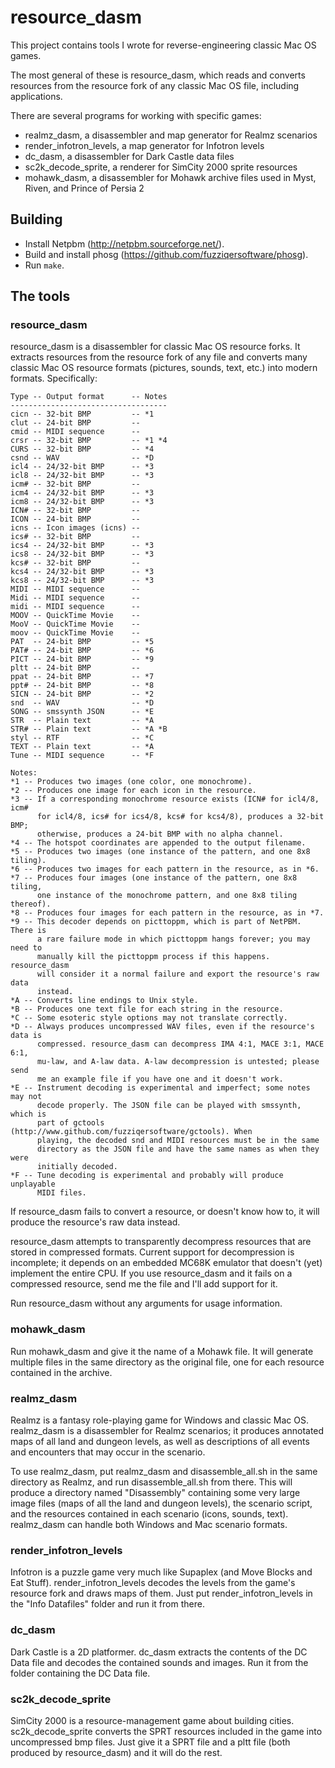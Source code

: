 # resource_dasm

This project contains tools I wrote for reverse-engineering classic Mac OS games.

The most general of these is resource_dasm, which reads and converts resources from the resource fork of any classic Mac OS file, including applications.

There are several programs for working with specific games:
- realmz_dasm, a disassembler and map generator for Realmz scenarios
- render_infotron_levels, a map generator for Infotron levels
- dc_dasm, a disassembler for Dark Castle data files
- sc2k_decode_sprite, a renderer for SimCity 2000 sprite resources
- mohawk_dasm, a disassembler for Mohawk archive files used in Myst, Riven, and Prince of Persia 2

## Building

- Install Netpbm (http://netpbm.sourceforge.net/).
- Build and install phosg (https://github.com/fuzziqersoftware/phosg).
- Run `make`.

## The tools

### resource_dasm

resource_dasm is a disassembler for classic Mac OS resource forks. It extracts resources from the resource fork of any file and converts many classic Mac OS resource formats (pictures, sounds, text, etc.) into modern formats. Specifically:

    Type -- Output format      -- Notes
    -----------------------------------
    cicn -- 32-bit BMP         -- *1
    clut -- 24-bit BMP         --
    cmid -- MIDI sequence      --
    crsr -- 32-bit BMP         -- *1 *4
    CURS -- 32-bit BMP         -- *4
    csnd -- WAV                -- *D
    icl4 -- 24/32-bit BMP      -- *3
    icl8 -- 24/32-bit BMP      -- *3
    icm# -- 32-bit BMP         --
    icm4 -- 24/32-bit BMP      -- *3
    icm8 -- 24/32-bit BMP      -- *3
    ICN# -- 32-bit BMP         --
    ICON -- 24-bit BMP         --
    icns -- Icon images (icns) --
    ics# -- 32-bit BMP         --
    ics4 -- 24/32-bit BMP      -- *3
    ics8 -- 24/32-bit BMP      -- *3
    kcs# -- 32-bit BMP         --
    kcs4 -- 24/32-bit BMP      -- *3
    kcs8 -- 24/32-bit BMP      -- *3
    MIDI -- MIDI sequence      --
    Midi -- MIDI sequence      --
    midi -- MIDI sequence      --
    MOOV -- QuickTime Movie    --
    MooV -- QuickTime Movie    --
    moov -- QuickTime Movie    --
    PAT  -- 24-bit BMP         -- *5
    PAT# -- 24-bit BMP         -- *6
    PICT -- 24-bit BMP         -- *9
    pltt -- 24-bit BMP         --
    ppat -- 24-bit BMP         -- *7
    ppt# -- 24-bit BMP         -- *8
    SICN -- 24-bit BMP         -- *2
    snd  -- WAV                -- *D
    SONG -- smssynth JSON      -- *E
    STR  -- Plain text         -- *A
    STR# -- Plain text         -- *A *B
    styl -- RTF                -- *C
    TEXT -- Plain text         -- *A
    Tune -- MIDI sequence      -- *F

    Notes:
    *1 -- Produces two images (one color, one monochrome).
    *2 -- Produces one image for each icon in the resource.
    *3 -- If a corresponding monochrome resource exists (ICN# for icl4/8, icm#
          for icl4/8, ics# for ics4/8, kcs# for kcs4/8), produces a 32-bit BMP;
          otherwise, produces a 24-bit BMP with no alpha channel.
    *4 -- The hotspot coordinates are appended to the output filename.
    *5 -- Produces two images (one instance of the pattern, and one 8x8 tiling).
    *6 -- Produces two images for each pattern in the resource, as in *6.
    *7 -- Produces four images (one instance of the pattern, one 8x8 tiling,
          one instance of the monochrome pattern, and one 8x8 tiling thereof).
    *8 -- Produces four images for each pattern in the resource, as in *7.
    *9 -- This decoder depends on picttoppm, which is part of NetPBM. There is
          a rare failure mode in which picttoppm hangs forever; you may need to
          manually kill the picttoppm process if this happens. resource_dasm
          will consider it a normal failure and export the resource's raw data
          instead.
    *A -- Converts line endings to Unix style.
    *B -- Produces one text file for each string in the resource.
    *C -- Some esoteric style options may not translate correctly.
    *D -- Always produces uncompressed WAV files, even if the resource's data is
          compressed. resource_dasm can decompress IMA 4:1, MACE 3:1, MACE 6:1,
          mu-law, and A-law data. A-law decompression is untested; please send
          me an example file if you have one and it doesn't work.
    *E -- Instrument decoding is experimental and imperfect; some notes may not
          decode properly. The JSON file can be played with smssynth, which is
          part of gctools (http://www.github.com/fuzziqersoftware/gctools). When
          playing, the decoded snd and MIDI resources must be in the same
          directory as the JSON file and have the same names as when they were
          initially decoded.
    *F -- Tune decoding is experimental and probably will produce unplayable
          MIDI files.

If resource_dasm fails to convert a resource, or doesn't know how to, it will produce the resource's raw data instead.

resource_dasm attempts to transparently decompress resources that are stored in compressed formats. Current support for decompression is incomplete; it depends on an embedded MC68K emulator that doesn't (yet) implement the entire CPU. If you use resource_dasm and it fails on a compressed resource, send me the file and I'll add support for it.

Run resource_dasm without any arguments for usage information.

### mohawk_dasm

Run mohawk_dasm and give it the name of a Mohawk file. It will generate multiple files in the same directory as the original file, one for each resource contained in the archive.

### realmz_dasm

Realmz is a fantasy role-playing game for Windows and classic Mac OS. realmz_dasm is a disassembler for Realmz scenarios; it produces annotated maps of all land and dungeon levels, as well as descriptions of all events and encounters that may occur in the scenario.

To use realmz_dasm, put realmz_dasm and disassemble_all.sh in the same directory as Realmz, and run disassemble_all.sh from there. This will produce a directory named "Disassembly" containing some very large image files (maps of all the land and dungeon levels), the scenario script, and the resources contained in each scenario (icons, sounds, text). realmz_dasm can handle both Windows and Mac scenario formats.

### render_infotron_levels

Infotron is a puzzle game very much like Supaplex (and Move Blocks and Eat Stuff). render_infotron_levels decodes the levels from the game's resource fork and draws maps of them. Just put render_infotron_levels in the "Info Datafiles" folder and run it from there.

### dc_dasm

Dark Castle is a 2D platformer. dc_dasm extracts the contents of the DC Data file and decodes the contained sounds and images. Run it from the folder containing the DC Data file.

### sc2k_decode_sprite

SimCity 2000 is a resource-management game about building cities. sc2k_decode_sprite converts the SPRT resources included in the game into uncompressed bmp files. Just give it a SPRT file and a pltt file (both produced by resource_dasm) and it will do the rest.